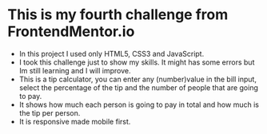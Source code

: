 # This is my fourth challenge from FrontendMentor.io

- In this project  I used only HTML5, CSS3 and JavaScript.
- I took this challenge just to show my skills. It might has some errors but Im still learning and I will improve.
- This is a tip calculator, you can enter any (number)value in the bill input, select the percentage of the tip and the number of people that are going to pay. 
- It shows how much each person is going to pay in total and how much is the tip per person. 
- It is responsive made mobile first. 